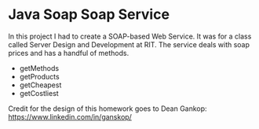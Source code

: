 # Java Soap Soap Service

In this project I had to create a SOAP-based Web Service. It was for a class called Server Design and Development at RIT.
The service deals with soap prices and has a handful of methods.
- getMethods
- getProducts
- getCheapest
- getCostliest

Credit for the design of this homework goes to Dean Gankop: https://www.linkedin.com/in/ganskop/
